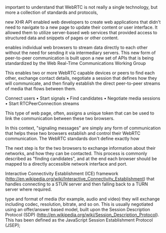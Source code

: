 important to understand that WebRTC is not really a single technology, but more a collection of standards and protocols,

new XHR API enabled web developers to create web applications that didn't need to navigate to a new page to update their content or user interface. It allowed them to utilize server-based web services that provided access to structured data and snippets of pages or other content.

enables individual web browsers to stream data directly to each other without the need for sending it via intermediary servers. This new form of peer-to-peer communication is built upon a new set of APIs that is being standardized by the Web Real-Time Communications Working Group

This enables two or more WebRTC capable devices or peers to find each other, exchange contact details, negotiate a session that defines how they will communicate, and then finally establish the direct peer-to-peer streams of media that flows between them.

Connect users
• Start signals
• Find candidates
• Negotiate media sessions
• Start RTCPeerConnection streams

This type of web page, often, assigns a unique token that can be used to link the communication between these two browsers.

In this context, "signaling messages" are simply any form of communication that helps these two browsers establish and control their WebRTC communication. The WebRTC standards don't define exactly how

The next step is for the two browsers to exchange information about their networks, and how they can be contacted. This process is commonly described as "finding candidates", and at the end each browser should be mapped to a directly accessible network interface and port.

Interactive Connectivity Establishment (ICE) framework (http://en.wikipedia.org/wiki/Interactive_Connectivity_Establishment) that handles connecting to a STUN server and then falling back to a TURN server where required.

type and format of media (for example, audio and video) they will exchange including codec, resolution, bitrate, and so on. This is usually negotiated using an offer/answer based model, built upon the Session Description Protocol (SDP) (http://en.wikipedia.org/wiki/Session_Description_Protocol). This has been defined as the JavaScript Session Establishment Protocol (JSEP);